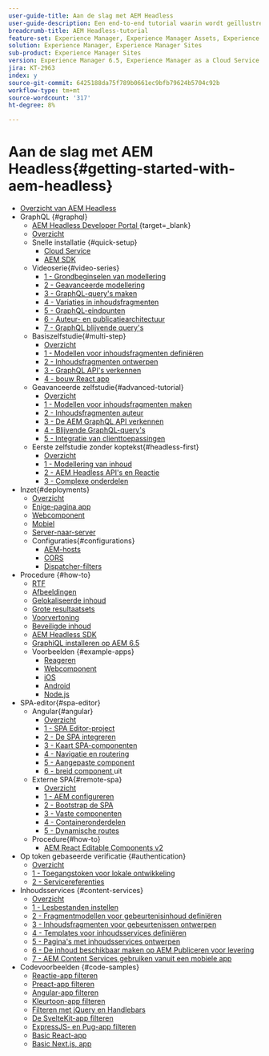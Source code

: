 ```yaml
---
user-guide-title: Aan de slag met AEM Headless
user-guide-description: Een end-to-end tutorial waarin wordt geïllustreerd hoe u content kunt samenstellen en beschikbaar maken met AEM Headless.
breadcrumb-title: AEM Headless-tutorial
feature-set: Experience Manager, Experience Manager Assets, Experience Manager Sites
solution: Experience Manager, Experience Manager Sites
sub-product: Experience Manager Sites
version: Experience Manager 6.5, Experience Manager as a Cloud Service
jira: KT-2963
index: y
source-git-commit: 6425188da75f789b0661ec9bfb79624b5704c92b
workflow-type: tm+mt
source-wordcount: '317'
ht-degree: 8%

---
```



# Aan de slag met AEM Headless{#getting-started-with-aem-headless}

+ [Overzicht van AEM Headless](./overview.md)
+ GraphQL {#graphql}
   + [ AEM Headless Developer Portal ](https://experienceleague.adobe.com/landing/experience-manager/headless/developer.html){target=_blank}
   + [Overzicht](./graphql/overview.md)
   + Snelle installatie {#quick-setup}
      + [Cloud Service](./graphql/quick-setup/cloud-service.md)
      + [AEM SDK](./graphql/quick-setup/local-sdk.md)
   + Videoserie{#video-series}
      + [1 - Grondbeginselen van modellering](./graphql/video-series/modeling-basics.md)
      + [2 - Geavanceerde modellering](./graphql/video-series/advanced-modeling.md)
      + [3 - GraphQL-query&#39;s maken](./graphql/video-series/creating-graphql-queries.md)
      + [4 - Variaties in inhoudsfragmenten](./graphql/video-series/content-fragment-variations.md)
      + [5 - GraphQL-eindpunten](./graphql/video-series/graphql-endpoints.md)
      + [6 - Auteur- en publicatiearchitectuur](./graphql/video-series/author-publish-architecture.md)
      + [7 - GraphQL blijvende query&#39;s](./graphql/video-series/graphql-persisted-queries.md)
   + Basiszelfstudie{#multi-step}
      + [Overzicht](./graphql/multi-step/overview.md)
      + [1 - Modellen voor inhoudsfragmenten definiëren](./graphql/multi-step/content-fragment-models.md)
      + [2 - Inhoudsfragmenten ontwerpen](./graphql/multi-step/author-content-fragments.md)
      + [3 - GraphQL API&#39;s verkennen](./graphql/multi-step/explore-graphql-api.md)
      + [ 4 - bouw React app ](./graphql/multi-step/graphql-and-react-app.md)
   + Geavanceerde zelfstudie{#advanced-tutorial}
      + [Overzicht](/help/headless-tutorial/graphql/advanced-graphql/overview.md)
      + [1 - Modellen voor inhoudsfragmenten maken](/help/headless-tutorial/graphql/advanced-graphql/create-content-fragment-models.md)
      + [2 - Inhoudsfragmenten auteur](/help/headless-tutorial/graphql/advanced-graphql/author-content-fragments.md)
      + [3 - De AEM GraphQL API verkennen](/help/headless-tutorial/graphql/advanced-graphql/explore-graphql-api.md)
      + [4 - Blijvende GraphQL-query&#39;s](/help/headless-tutorial/graphql/advanced-graphql/graphql-persisted-queries.md)
      + [5 - Integratie van clienttoepassingen](/help/headless-tutorial/graphql/advanced-graphql/client-application-integration.md)
   + Eerste zelfstudie zonder koptekst{#headless-first}
      + [Overzicht](./graphql/headless-first-tutorial/overview.md)
      + [1 - Modellering van inhoud](./graphql/headless-first-tutorial/1-content-modeling.md)
      + [2 - AEM Headless API&#39;s en Reactie](./graphql/headless-first-tutorial/2-aem-headless-apis-and-react.md)
      + [3 - Complexe onderdelen](./graphql/headless-first-tutorial/3-complex-components.md)
+ Inzet{#deployments}
   + [Overzicht](./graphql/deployment/overview.md)
   + [ Enige-pagina app ](./graphql/deployment/spa.md)
   + [Webcomponent](./graphql/deployment/web-component.md)
   + [ Mobiel ](./graphql/deployment/mobile.md)
   + [Server-naar-server](./graphql/deployment/server-to-server.md)
   + Configuraties{#configurations}
      + [AEM-hosts](./graphql/deployment/configurations/aem-hosts.md)
      + [CORS](./graphql/deployment/configurations/cors.md)
      + [Dispatcher-filters](./graphql/deployment/configurations/dispatcher-filters.md)
+ Procedure {#how-to}
   + [RTF](./graphql/how-to/rich-text.md)
   + [Afbeeldingen](./graphql/how-to/images.md)
   + [Gelokaliseerde inhoud](./graphql/how-to/localized-content.md)
   + [Grote resultaatsets](./graphql/how-to/large-result-sets.md)
   + [Voorvertoning](./graphql/how-to/preview.md)
   + [Beveiligde inhoud](./graphql/how-to/protected-content.md)
   + [AEM Headless SDK](./graphql/how-to/aem-headless-sdk.md)
   + [GraphiQL installeren op AEM 6.5](./graphql/how-to/install-graphiql-aem-6-5.md)
   + Voorbeelden {#example-apps}
      + [Reageren](./graphql/example-apps/react-app.md)
      + [Webcomponent](./graphql/example-apps/web-component.md)
      + [iOS](./graphql/example-apps/ios-swiftui-app.md)
      + [Android](./graphql/example-apps/android-app.md)
      + [Node.js](./graphql/example-apps/server-to-server-app.md)
+ SPA-editor{#spa-editor}
   + Angular{#angular}
      + [Overzicht](./spa-editor/angular/overview.md)
      + [1 - SPA Editor-project](./spa-editor/angular/create-project.md)
      + [2 - De SPA integreren](./spa-editor/angular/integrate-spa.md)
      + [3 - Kaart SPA-componenten](./spa-editor/angular/map-components.md)
      + [4 - Navigatie en routering](./spa-editor/angular/navigation-routing.md)
      + [5 - Aangepaste component](./spa-editor/angular/custom-component.md)
      + [ 6 - breid component ](./spa-editor/angular/extend-component.md) uit
   + Externe SPA{#remote-spa}
      + [Overzicht](./spa-editor/remote-spa/overview.md)
      + [1 - AEM configureren](./spa-editor/remote-spa/aem-configure.md)
      + [2 - Bootstrap de SPA](./spa-editor/remote-spa/spa-bootstrap.md)
      + [3 - Vaste componenten](./spa-editor/remote-spa/spa-fixed-component.md)
      + [4 - Containeronderdelen](./spa-editor/remote-spa/spa-container-component.md)
      + [5 - Dynamische routes](./spa-editor/remote-spa/spa-dynamic-routes.md)
   + Procedure{#how-to}
      + [AEM React Editable Components v2](./spa-editor/how-to/react-core-components-v2.md)
+ Op token gebaseerde verificatie {#authentication}
   + [Overzicht](./authentication/overview.md)
   + [1 - Toegangstoken voor lokale ontwikkeling](./authentication/local-development-access-token.md)
   + [2 - Servicereferenties](./authentication/service-credentials.md)
+ Inhoudsservices {#content-services}
   + [Overzicht](./content-services/overview.md)
   + [1 - Lesbestanden instellen](./content-services/chapter-1.md)
   + [2 - Fragmentmodellen voor gebeurtenisinhoud definiëren](./content-services/chapter-2.md)
   + [3 - Inhoudsfragmenten voor gebeurtenissen ontwerpen](./content-services/chapter-3.md)
   + [4 - Templates voor inhoudsservices definiëren](./content-services/chapter-4.md)
   + [5 - Pagina&#39;s met inhoudsservices ontwerpen](./content-services/chapter-5.md)
   + [6 - De inhoud beschikbaar maken op AEM Publiceren voor levering](./content-services/chapter-6.md)
   + [7 - AEM Content Services gebruiken vanuit een mobiele app](./content-services/chapter-7.md)
+ Codevoorbeelden {#code-samples}
   + [Reactie-app filteren](./graphql/code-samples/filtering-react-app.md)
   + [Preact-app filteren](./graphql/code-samples/filtering-preact-app.md)
   + [Angular-app filteren](./graphql/code-samples/filtering-angular-app.md)
   + [Kleurtoon-app filteren](./graphql/code-samples/filtering-vue-app.md)
   + [Filteren met jQuery en Handlebars](./graphql/code-samples/filtering-jquery-handlebars.md)
   + [De SvelteKit-app filteren](./graphql/code-samples/filtering-sveltekit-app.md)
   + [ExpressJS- en Pug-app filteren](./graphql/code-samples/filtering-express-pug-app.md)
   + [Basic React-app](./graphql/code-samples/basic-react-app.md)
   + [Basic Next.js, app](./graphql/code-samples/basic-nextjs-app.md)

